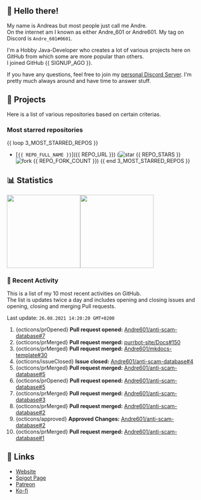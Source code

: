 <!-- Links -->
[purr]: https://purrbot.site
[discord]: https://discord.gg/6dazXp6
[website]: https://andre601.ch
[spigot]: https://www.spigotmc.org/resources/authors/56829/
[patreon]: https://patreon.com/andre_601
[ko-fi]: https://ko-fi.com/andre_601

<!-- SVGs -->
[star]: https://cdn.jsdelivr.net/gh/Readme-Workflows/Readme-Icons@main/icons/octicons/StarredRepository.svg
[fork]: https://cdn.jsdelivr.net/gh/Readme-Workflows/Readme-Icons@main/icons/octicons/ForkedRepository.svg

## 👋 Hello there!
My name is Andreas but most people just call me Andre.  
On the internet am I known as either Andre_601 or Andre601. My tag on Discord is `Andre_601#0601`.

I'm a Hobby Java-Developer who creates a lot of various projects here on GitHub from which some are more popular than others.  
I joined GitHub {{ SIGNUP_AGO }}.

If you have any questions, feel free to join my [personal Discord Server][discord]. I'm pretty much always around and have time to answer stuff.

## 📁 Projects
Here is a list of various repositories based on certain criterias.

### Most starred repositories

{{ loop 3_MOST_STARRED_REPOS }}
- [`{{ REPO_FULL_NAME }}`]({{ REPO_URL }}) (![star] {{ REPO_STARS }} ![fork] {{ REPO_FORK_COUNT }})
{{ end 3_MOST_STARRED_REPOS }}

## 📊 Statistics
<img height="195px" src="https://github-readme-stats.vercel.app/api?username=Andre601&show_icons=true&hide_rank=true&title_color=3498db&bg_color=ffffff00&text_color=718096&disable_animations=true"><img height="195px" src="https://github-readme-stats.vercel.app/api/top-langs?username=Andre601&layout=compact&title_color=3498db&bg_color=ffffff00&text_color=718096">

### 📜 Recent Activity
This is a list of my 10 most recent activities on GitHub.  
The list is updates twice a day and includes opening and closing issues and opening, closing and merging Pull requests.

<!--RECENT_ACTIVITY:last_update-->
Last update: `26.08.2021 14:20:20 GMT+0200`
<!--RECENT_ACTIVITY:last_update_end-->
<!--RECENT_ACTIVITY:start-->
1. {octicons/prOpened} **Pull request opened:** [Andre601/anti-scam-database#7](https://github.com/Andre601/anti-scam-database/pull/7)
2. {octicons/prMerged} **Pull request merged:** [purrbot-site/Docs#150](https://github.com/purrbot-site/Docs/pull/150)
3. {octicons/prMerged} **Pull request merged:** [Andre601/mkdocs-template#30](https://github.com/Andre601/mkdocs-template/pull/30)
4. {octicons/issueClosed} **Issue closed:** [Andre601/anti-scam-database#4](https://github.com/Andre601/anti-scam-database/issues/4)
5. {octicons/prMerged} **Pull request merged:** [Andre601/anti-scam-database#5](https://github.com/Andre601/anti-scam-database/pull/5)
6. {octicons/prOpened} **Pull request opened:** [Andre601/anti-scam-database#5](https://github.com/Andre601/anti-scam-database/pull/5)
7. {octicons/prMerged} **Pull request merged:** [Andre601/anti-scam-database#3](https://github.com/Andre601/anti-scam-database/pull/3)
8. {octicons/prMerged} **Pull request merged:** [Andre601/anti-scam-database#2](https://github.com/Andre601/anti-scam-database/pull/2)
9. {octicons/approved} **Approved Changes:** [Andre601/anti-scam-database#2](https://github.com/Andre601/anti-scam-database/pull/2#pullrequestreview-737332691)
10. {octicons/prMerged} **Pull request merged:** [Andre601/anti-scam-database#1](https://github.com/Andre601/anti-scam-database/pull/1)
<!--RECENT_ACTIVITY:end-->

## 🔗 Links
- [Website]
- [Spigot Page][spigot]
- [Patreon]
- [Ko-fi]

